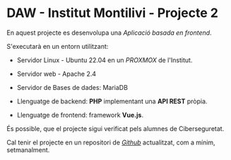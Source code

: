 # DAW - Institut Montilivi - Projecte 2

En aquest projecte es desenvolupa una *Aplicació basada en frontend*.

S'executarà en un entorn utilitzant:

* Servidor Linux - Ubuntu 22.04 en un *PROXMOX* de l'Institut.

* Servidor web - Apache 2.4

* Servidor de Bases de dades: MariaDB

* Llenguatge de backend: **PHP** implementant una **API REST** pròpia.

* Llenguatge de frontend: framework **Vue.js**.

És possible, que el projecte sigui verificat pels alumnes de Ciberseguretat.

Cal tenir el projecte en un repositori de [*Github*](https://github.com/) actualitzat, com a mínim, setmanalment.

